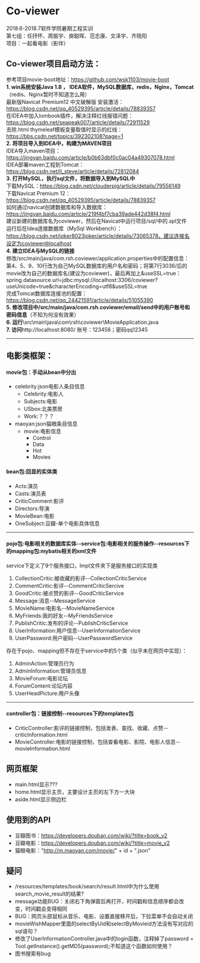 # Co-viewer

2018.6-2018.7软件学院暑期工程实训  
第七组：任抒怀、周振宇、庾聪晖、范志康、文泽宇、齐晓阳  
项目：一起看电影（影伴）  
  
## Co-viewer项目启动方法：  
参考项目movie-boot地址：https://github.com/wsk1103/movie-boot    
**1. win系统安装Java 1.8 ， IDEA软件，MySQL数据库，redis，Nginx，Tomcat**（redis、Nginx暂时不知道怎么用）  
最新版Navicat Premium12 中文破解版 安装激活：https://blog.csdn.net/qq_40529395/article/details/78839357  
在IDEA中加入lombook插件，解决注释红线报错问题：https://blog.csdn.net/seapeak007/article/details/72911529  
去除.html thymeleaf模板变量取值时显示的红线：https://bbs.csdn.net/topics/392302108?page=1   
**2. 将项目导入到IDEA中，构建为MAVEN项目**  
IDEA导入maven项目：https://jingyan.baidu.com/article/b0b63dbf0c0ac04a49307078.html  
IDEA部署maven工程到Tomcat：https://blog.csdn.net/li_steve/article/details/72812084    
**3. 打开MySQL，执行sql文件，将数据导入到MySQL中**  
下载MySQL：https://blog.csdn.net/clouderpig/article/details/79556149  
下载Navicat Premium 12：https://blog.csdn.net/qq_40529395/article/details/78839357  
如何通过navicat创建数据库和导入数据库：https://jingyan.baidu.com/article/219f4bf7cba39ade442d38f4.html  
建议新建的数据库名为coviewer，然后在Navicat中运行项目/sql/中的.spl文件  
运行后在Idea连接数据库（MySql Workbench）：https://blog.csdn.net/joker8023joker/article/details/73065378，建议连接名设定为coviewer@localhost  
**4. 建立IDEA与MySQL的链接**  
修改/src/main/java/com.rsh.coviewer/application.properties中的配置信息：第4、5、9、10行改为自己MySQL数据库的用户名和密码；将第7行3036/后的movie改为自己的数据库名(建议为coviewer)，最后再加上&useSSL=true：spring.datasource.url=jdbc:mysql://localhost:3306/coviewer?useUnicode=true&characterEncoding=utf8&useSSL=true  
完成Tomcat数据库连接池的配置：https://blog.csdn.net/qq_24421591/article/details/51055390  
**5. 修改项目中/src/main/java/com.rsh.coviewer/email/send中的用户账号和密码信息**（不知为何没有效果）  
**6. 运行**\src\main\java\com\rsh\coviewer\MovieApplication.java  
**7. 访问**http://localhost:8080/ 账号：123456；密码qq12345  

---    
    
## 电影类框架：  
#### movie包：手动从bean中分出  
* celebrity:json电影人条目信息  
  * Celebrity:电影人
  * Subjects:电影
  * USbox:北美票房
  * Work:？？？
* maoyan:json猫眼条目信息
  * movie:电影信息 
    * Control
    * Data
    * Hot
    * Movies
#### bean包:回显的实体类  
* Acts:演员
* Casts:演员表
* CriticComment:影评
* Directors:导演
* MovieBean:电影
* OneSubject:豆瓣-单个电影具体信息  
   
 ---
 
 #### pojo包:电影相关的数据库实体--service包:电影相关的服务操作--resources下的mapping包:mybatis相关的xml文件  
 service下定义了9个服务接口，lmpl文件夹下是服务接口的实现类  
 1. CollectionCritic:被收藏的影评--CollectionCriticService
 2. CommentCritic:影评--CommentCriticSercive
 3. GoodCritic:被点赞的影评--GoodCriticService
 4. Message:消息--MessageService
 5. MovieName:电影名--MovieNameService
 6. MyFriends:我的好友--MyFriendsService
 7. PublishCritic:发布的评论--PublishCriticService
 8. UserInformation:用户信息--UserInformationService
 9. UserPassword:用户密码--UserPasswordService
  
存在于pojo、mapping但不存在于service中的5个类（似乎未在网页中实现）：
1. AdminAction:管理员行为
2. AdminInformation:管理员信息
3. MovieForum:电影论坛
4. ForumContent:论坛内容
5. UserHeadPicture:用户头像
 
---

#### controller包：链接控制--resources下的templates包
* CriticController:影评的链接控制，包括发表、查找、收藏、点赞--criticInformation.html
* MovieController:电影的链接控制，包括查看电影、影院、电影人信息--movieInformation.html
  
## 网页框架
* main.html显示???
* home.html显示主页，主要设计主页的左下方一大块
* aside.html显示侧边栏
  
## 使用到的API
* 豆瓣图书：https://developers.douban.com/wiki/?title=book_v2
* 豆瓣电影：https://developers.douban.com/wiki/?title=movie_v2
* 猫眼电影："http://m.maoyan.com/movie/" + id + ".json"

## 疑问
* /resources/templates/book/search/result.html中为什么使用search_movie_result的结果?
* message功能BUG：关闭右下角弹窗后再打开，时间戳和信息顺序都会改变，时间戳会变得相同
* BUG：网页头部鼠标从音乐、电影、设置直接移开后，下拉菜单不会自动关闭
* movieWishMapper里面的selectByUid和selectByMovieid方法没有写对应的sql语句？
* 修改了UserInformationController.java中的login函数，注释掉了password = Tool.getInstance().getMD5(password);不知道这个函数如何使用？
* 图书搜索有bug
